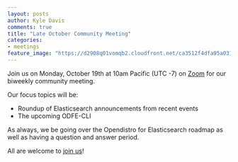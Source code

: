 ```yaml
---
layout: posts
author: Kyle Davis
comments: true
title: "Late October Community Meeting"
categories:
- meetings
feature_image: "https://d2908q01vomqb2.cloudfront.net/ca3512f4dfa95a03169c5a670a4c91a19b3077b4/2019/03/26/open_disto-elasticsearch-logo-800x400.jpg"
---
```


Join us on Monday, October 19th at 10am Pacific (UTC -7) on [Zoom](https://www.meetup.com/Open-Distro-for-Elasticsearch-Meetup-Group/events/thmcwrybcnbzb/) for our biweekly community meeting.

Our focus topics will be:

* Roundup of Elasticsearch announcements from recent events
* The upcoming ODFE-CLI

As always, we be going over the Opendistro for Elasticsearch roadmap as well as having a question and answer period. 

All are welcome to [join us](https://www.meetup.com/Open-Distro-for-Elasticsearch-Meetup-Group/events/thmcwrybcnbzb/)!